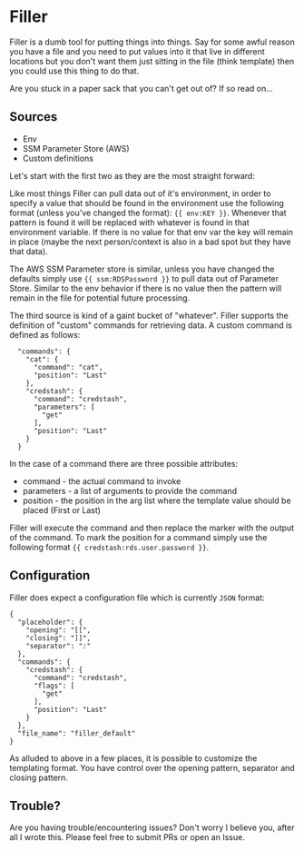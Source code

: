 # Filler

Filler is a dumb tool for putting things into things.  Say for some awful reason you have a file and you need to put values into it that live in different locations but you don't want them just sitting in the file (think template) then you could use this thing to do that.

Are you stuck in a paper sack that you can't get out of?  If so read on...

## Sources

* Env
* SSM Parameter Store (AWS)
* Custom definitions

Let's start with the first two as they are the most straight forward:

Like most things Filler can pull data out of it's environment, in order to specify a value that should be found in the environment use the following format (unless you've changed the format): `{{ env:KEY }}`.  Whenever that pattern is found it will be replaced with whatever is found in that environment variable.  If there is no value for that env var the key will remain in place (maybe the next person/context is also in a bad spot but they have that data).

The AWS SSM Parameter store is similar, unless you have changed the defaults simply use `{{ ssm:RDSPassword }}` to pull data out of Parameter Store.  Similar to the env behavior if there is no value then the pattern will remain in the file for potential future processing.

The third source is kind of a gaint bucket of "whatever".  Filler supports the definition of "custom" commands for retrieving data.  A custom command is defined as follows:

```
  "commands": {
    "cat": {
      "command": "cat",
      "position": "Last"
    },
    "credstash": {
      "command": "credstash",
      "parameters": [
        "get"
      ],
      "position": "Last"
    }
  }
```

In the case of a command there are three possible attributes:

* command - the actual command to invoke
* parameters - a list of arguments to provide the command
* position - the position in the arg list where the template value should be placed (First or Last)

Filler will execute the command and then replace the marker with the output of the command.  To mark the position for a command simply use the following format `{{ credstash:rds.user.password }}`.

## Configuration

Filler does expect a configuration file which is currently `JSON` format:

```
{
  "placeholder": {
    "opening": "[[",
    "closing": "]]",
    "separator": ":"
  },
  "commands": {
    "credstash": {
      "command": "credstash",
      "flags": [
        "get"
      ],
      "position": "Last"
    }
  },
  "file_name": "filler_default"
}
```

As alluded to above in a few places, it is possible to customize the templating format.  You have control over the opening pattern, separator and closing pattern.

## Trouble?

Are you having trouble/encountering issues?  Don't worry I believe you, after all I wrote this.  Please feel free to submit PRs or open an Issue.